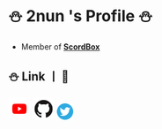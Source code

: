 # ⛄ 2nun 's Profile ⛄

- Member of **__[ScordBox](https://scordbox.com)__**


## ⛄ Link ㅣ 🔗
[<img alt="YouTube" width="40px" src="images/yt.png" />](https://www.youtube.com/channel/UCiDHywbp9Kjhr6sVJQ6GjfQ) **[<img alt="Github" width="40px" src="images/gh.png" />](https://github.com/2nun/)** **[<img alt="Twitter" width="30px" height="30px" src="images/tw.png" />](https://twitter.com/2nun_e)**
